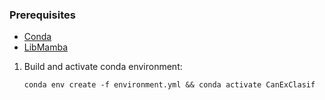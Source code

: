 ### Prerequisites
- [Conda](https://conda.io/docs/)
- [LibMamba](https://www.anaconda.com/blog/a-faster-conda-for-a-growing-community)

1. Build and activate conda environment:
   ```shell
   conda env create -f environment.yml && conda activate CanExClasif
   ```